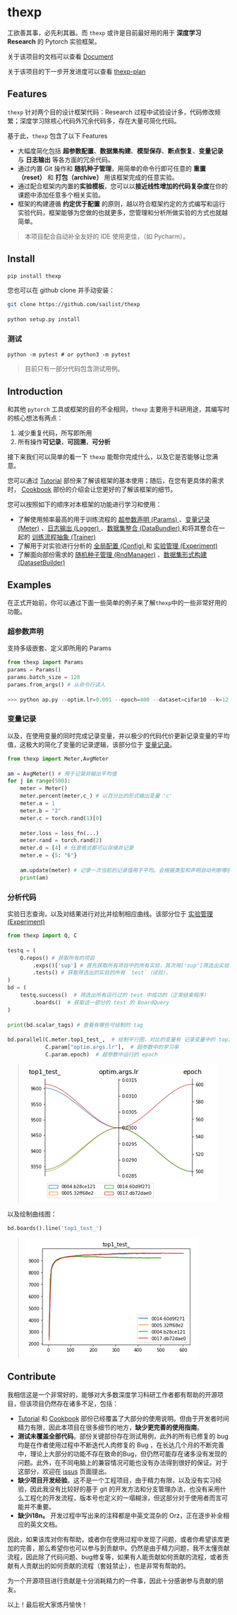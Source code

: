 # thexp

工欲善其事，必先利其器。而 `thexp` 或许是目前最好用的用于 **深度学习 Research** 的 Pytorch 实验框架。

关于该项目的文档可以查看 [Document](https://sailist.github.io/thexp/)

关于该项目的下一步开发进度可以查看 [thexp-plan](https://github.com/sailist/thexp/projects/1)

## Features

`thexp` 针对两个目的设计框架代码：Research 过程中试验设计多，代码修改频繁；深度学习除核心代码外冗余代码多，存在大量可简化代码。

基于此，`thexp` 包含了以下 Features

 - 大幅度简化包括 **超参数配置**、**数据集构建**、**模型保存**、**断点恢复**、**变量记录** 与 **日志输出** 等各方面的冗余代码。
 - 通过内置 Git 操作和 **随机种子管理**，用简单的命令行即可任意的 **重置（reset）** 和 **打包（archive）** 用该框架完成的任意实验。
 - 通过配合框架内内置的**实验模板**，您可以以**接近线性增加的代码复杂度**在你的课题中添加任意多个相关实验。
 - 框架的构建遵循 **约定优于配置** 的原则，越以符合框架约定的方式编写和运行实验代码，框架能够为您做的也就更多，您管理和分析所做实验的方式也就越简单。

> 本项目配合自动补全友好的 IDE 使用更佳，（如 Pycharm）。

## Install
```bash
pip install thexp
```

您也可以在 github clone 并手动安装：
```bash
git clone https://github.com/sailist/thexp

python setup.py install
```

### 测试

```
python -m pytest # or python3 -m pytest
```

> 目前只有一部分代码包含测试用例。


## Introduction

和其他 `pytorch` 工具或框架的目的不全相同，`thexp` 主要用于科研用途，其编写时的核心想法有两点：

1. 减少重复代码，所写即所用
2. 所有操作**可记录**，**可回溯**，**可分析**


接下来我们可以简单的看一下 `thexp` 能帮你完成什么，以及它是否能够让您满意。


您可以通过 [Tutorial](https://sailist.github.io/thexp//tutorial/) 部份来了解该框架的基本使用；随后，在您有更具体的需求时， [Cookbook](https://sailist.github.io/thexp/cookbook/) 部份的介绍会让您更好的了解该框架的细节。

您可以按照如下的顺序对本框架的功能进行学习和使用：

 - 了解使用频率最高的用于训练流程的 [超参数声明 (Params) ](https://sailist.github.io/thexp/params) 、[变量记录 (Meter)](https://sailist.github.io/thexp/meter) 、[日志输出 (Logger) ](https://sailist.github.io/thexp/logger) 、[数据集整合 (DataBundler) ](https://sailist.github.io/thexp/bundler) 和将其整合在一起的 [训练流程抽象 (Trainer) ](https://sailist.github.io/thexp/trainer)
 - 了解用于对实验进行分析的 [全局配置 (Config) ](https://sailist.github.io/thexp/exp#全局配置) 和 [实验管理 (Experiment) ](https://sailist.github.io/thexp/exp)
 - 了解面向部份需求的 [随机种子管理 (RndManager)](https://sailist.github.io/thexp/rnd) 、[数据集形式构建 (DatasetBuilder)](https://sailist.github.io/thexp/builder)
## Examples

在正式开始前，你可以通过下面一些简单的例子来了解`thexp`中的一些非常好用的功能。


### 超参数声明
支持多级嵌套、定义即所用的 Params
```python 
from thexp import Params
params = Params()
params.batch_size = 128
params.from_args() # 从命令行读入

>>> python ap.py --optim.lr=0.001 --epoch=400 --dataset=cifar10 --k=12
```
### 变量记录

以及，在使用变量的同时完成记录变量，并以极少的代码代价更新记录变量的平均值，这极大的简化了变量的记录逻辑，该部分位于 [变量记录]([#变量记录](https://sailist.github.io/thexp/meter))。
```python
from thexp import Meter,AvgMeter

am = AvgMeter() # 用于记录并输出平均值
for j in range(500):
    meter = Meter()
    meter.percent(meter.c_) # 以百分比的形式输出变量 'c'
    meter.a = 1
    meter.b = "2"
    meter.c = torch.rand(1)[0]

    meter.loss = loss_fn(...)
    meter.rand = torch.rand(2)
    meter.d = [4] # 任意格式都可以存储并记录
    meter.e = {5: "6"}

    am.update(meter) # 记录一次当前的记录值用于平均。会根据类型和声明自动判断哪些可以求平均值。
    print(am)
```

### 分析代码

实验日志查询，以及对结果进行对比并绘制相应曲线。该部分位于 [实验管理 (Experiment) ](https://sailist.github.io/thexp/exp)


```python
from thexp import Q, C

testq = (
    Q.repos() # 获取所有的项目
        .exps()['sup'] # 首先获取所有项目中的所有实验，其次用['sup']筛选出实验命名为 `sup` 的实验
        .tests() # 获取筛选出的实验的所有 `test`（试验），
)
bd = (
    testq.success()  # 筛选出所有运行过的 test 中成功的（正常结束程序）
        .boards()  # 获取这一部分的 test 的 BoardQuery
)

print(bd.scalar_tags) # 查看有哪些可绘制的 tag

bd.parallel(C.meter.top1_test_,  # 绘制平行图，对比的变量有 记录变量中的 top1 准确率
            C.param["optim.args.lr"],  # 超参数中的学习率
            C.param.epoch)  # 超参数中运行的 epoch
```
> <img src="/img/query_parallel.png" alt="平行图">

以及绘制曲线图：
```python
bd.boards().line('top1_test_')
```
> <img src="/img/query_line.png" alt="线图">

## Contribute

我相信这是一个非常好的，能够对大多数深度学习科研工作者都有帮助的开源项目，但该项目仍然存在诸多不足，包括：

 - [Tutorial](https://sailist.github.io/thexp/tutorial/) 和 [Cookbook](https://sailist.github.io/thexp//cookbook/) 部份已经覆盖了大部分的使用说明。但由于开发者时间精力有限，因此本项目在很多细节的地方，**缺少更完善的使用指南**。
 - **测试未覆盖全部代码**。部份关键部份存在测试用例，此外的所有已修复的 bug 均是在作者使用过程中不断迭代人肉修复的 Bug ，在长达几个月的不断完善中，理论上大部分的功能不存在致命的Bug，但仍然可能存在诸多没有发现的问题。此外，在不同电脑上的兼容情况可能也没有办法得到很好的保证。对于这部分，欢迎在 [issus](https://github.com/sailist/thexp/issues) 页面提出。
 - **缺少项目开发经验**。这不是一个工程项目，由于精力有限，以及没有实习经验，因此我没有比较好的基于 git 的开发方法和分支管理办法，也没有采用什么工程化的开发流程，版本号也定义的一塌糊涂，但这部分对于使用者而言可能并不重要。
 - **缺少i18n。** 开发过程中写出来的注释都是中英文混杂的 Orz，正在逐步补全相应的英文文档。

因此，如果该库对你有帮助，或者你在使用过程中发现了问题，或者你希望该库更加的完善，那么希望你也可以参与到贡献中。仍然是由于精力问题，我不太懂贡献流程，因此除了代码问题、bug修复等，如果有人能贡献如何贡献的流程，或者贡献有人贡献出的如何贡献的流程（套娃禁止），也是非常有帮助的。

为一个开源项目进行贡献是十分消耗精力的一件事，因此十分感谢参与贡献的朋友。

以上！最后祝大家炼丹愉快！

